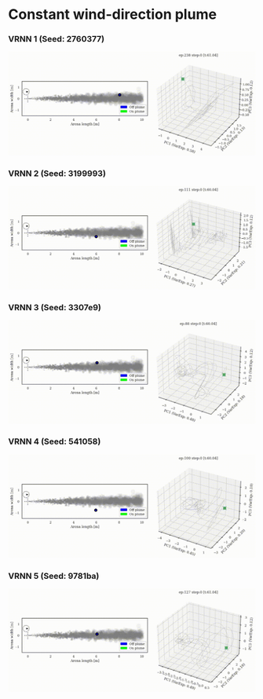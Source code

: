 # Constant wind-direction plume
### VRNN 1 (Seed: 2760377)
![](supp/2760377/constantx5b5_HOME_merged_common_ep238.gif)

### VRNN 2 (Seed: 3199993)
![](supp/3199993/constantx5b5_HOME_merged_common_ep111.gif)

### VRNN 3 (Seed: 3307e9)
![](supp/3307e9/constantx5b5_HOME_merged_common_ep088.gif)

### VRNN 4 (Seed: 541058)
![](supp/541058/constantx5b5_HOME_merged_common_ep100.gif)

### VRNN 5 (Seed: 9781ba)
![](supp/9781ba/constantx5b5_HOME_merged_common_ep127.gif)

